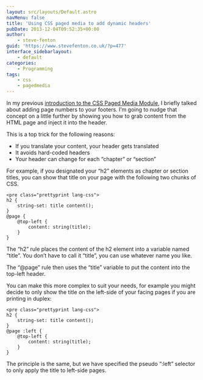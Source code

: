 ```yaml
---
layout: src/layouts/Default.astro
navMenu: false
title: 'Using CSS paged media to add dynamic headers'
pubDate: 2013-12-04T09:52:35+00:00
author:
    - steve-fenton
guid: 'https://www.stevefenton.co.uk/?p=477'
interface_sidebarlayout:
    - default
categories:
    - Programming
tags:
    - css
    - pagedmedia
---
```


In my previous [introduction to the CSS Paged Media Module](http://www.stevefenton.co.uk/Content/Blog/Date/201312/Blog/Printing-Web-Pages-With-The-Paged-Media-Module/), I briefly talked about adding page numbers to your footers. I’m going to nudge that concept on a little further by showing you how to grab content from the HTML page and inject it into the header.

This is a top trick for the following reasons:

- If you translate your content, your header gets translated
- It avoids hard-coded headers
- Your header can change for each “chapter” or “section”

For example, if you designated your “h2” elements as chapter or section titles, you can show that title on your page with the following two chunks of CSS.

```
<pre class="prettyprint lang-css">
h2 {
    string-set: title content();
}
@page {
    @top-left {
        content: string(title);
    }
}
```

The “h2” rule places the content of the h2 element into a variable named “title”. You don’t have to call it “title”, you can use whatever name you like.

The “@page” rule then uses the “title” variable to put the content into the top-left header.

You can make this more complex to suit your needs, for example you might decide to only show the title on the left-side of your facing pages if you are printing in duplex:

```
<pre class="prettyprint lang-css">
h2 {
    string-set: title content();
}
@page :left {
    @top-left {
        content: string(title);
    }
}
```

The principle is the same, but we have specified the pseudo “:left” selector to only apply the title to left-side pages.